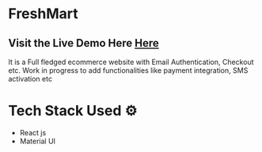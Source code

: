 # FreshMart

## Visit the Live Demo Here [Here](https://clone-app-6620e.web.app/)

It is a Full fledged ecommerce website with Email Authentication, Checkout etc.
Work in progress to add functionalities like payment integration, SMS activation etc

# Tech Stack Used ⚙️

- React js
- Material UI

